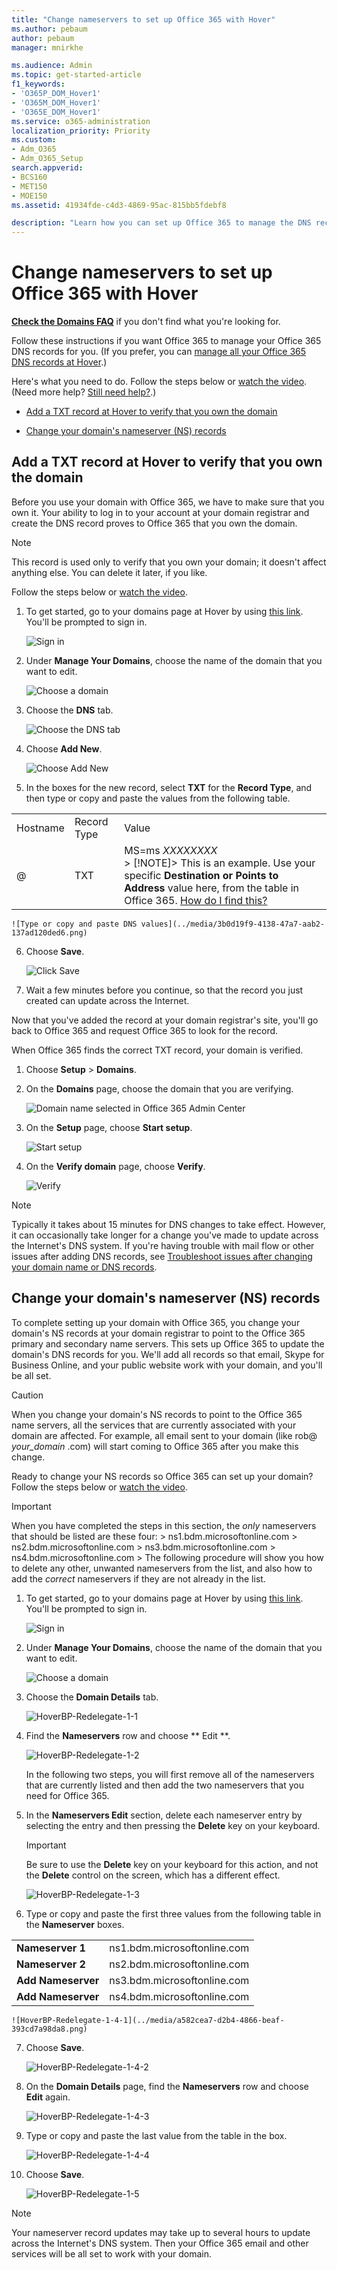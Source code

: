 ```yaml
---
title: "Change nameservers to set up Office 365 with Hover"
ms.author: pebaum
author: pebaum
manager: mnirkhe

ms.audience: Admin
ms.topic: get-started-article
f1_keywords:
- 'O365P_DOM_Hover1'
- 'O365M_DOM_Hover1'
- 'O365E_DOM_Hover1'
ms.service: o365-administration
localization_priority: Priority
ms.custom:
- Adm_O365
- Adm_O365_Setup
search.appverid:
- BCS160
- MET150
- MOE150
ms.assetid: 41934fde-c4d3-4869-95ac-815bb5fdebf8

description: "Learn how you can set up Office 365 to manage the DNS records of your custom domain at Hover."
---
```


# Change nameservers to set up Office 365 with Hover

 **[Check the Domains FAQ](../setup/domains-faq.md)** if you don't find what you're looking for. 
  
Follow these instructions if you want Office 365 to manage your Office 365 DNS records for you. (If you prefer, you can [manage all your Office 365 DNS records at Hover](create-dns-records-at-hover.md).)
  
Here's what you need to do. Follow the steps below or [watch the video](https://support.office.com/en-us/article/Video-Change-nameservers-to-set-up-Office-365-with-Hover-cc465fa7-0d19-439b-bca2-52d90b5e56a2?ui=en-US&amp;rs=en-US&amp;ad=US). (Need more help? [Still need help?](change-nameservers-at-hover.md#BKMK_NeedHelp).)
  
- [Add a TXT record at Hover to verify that you own the domain](change-nameservers-at-hover.md#BKMK_verify)
    
- [Change your domain's nameserver (NS) records](change-nameservers-at-hover.md#BKMK_nameservers)
    
## Add a TXT record at Hover to verify that you own the domain
<a name="BKMK_verify"> </a>

Before you use your domain with Office 365, we have to make sure that you own it. Your ability to log in to your account at your domain registrar and create the DNS record proves to Office 365 that you own the domain.
  
> [!NOTE]
> This record is used only to verify that you own your domain; it doesn't affect anything else. You can delete it later, if you like. 
  
Follow the steps below or [watch the video](https://support.office.com/en-us/article/Video-Change-nameservers-to-set-up-Office-365-with-Hover-cc465fa7-0d19-439b-bca2-52d90b5e56a2?ui=en-US&amp;rs=en-US&amp;ad=US).
  
1. To get started, go to your domains page at Hover by using [this link](https://www.hover.com/domains). You'll be prompted to sign in.
    
    ![Sign in](../media/f608cfaa-4962-46a1-a469-89010494e4be.png)
  
2. Under **Manage Your Domains**, choose the name of the domain that you want to edit.
    
    ![Choose a domain](../media/ae7c1c46-7ad5-467a-b41c-077c90018989.png)
  
3. Choose the **DNS** tab. 
    
    ![Choose the DNS tab](../media/bd727fb4-0b06-426d-9387-42a160aead42.png)
  
4. Choose **Add New**.
    
    ![Choose Add New](../media/66d6b2c9-741e-40e0-a096-6e7e204d655d.png)
  
5. In the boxes for the new record, select **TXT** for the **Record Type**, and then type or copy and paste the values from the following table.
    
||||
|:-----|:-----|:-----|
|Hostname  <br/> |Record Type  <br/> |Value  <br/> |
|@  <br/> |TXT  <br/> |MS=ms *XXXXXXXX*  <br/> > [!NOTE]> This is an example. Use your specific **Destination or Points to Address** value here, from the table in Office 365.           [How do I find this?](../get-help-with-domains/information-for-dns-records.md)          |
   
    ![Type or copy and paste DNS values](../media/3b0d19f9-4138-47a7-aab2-137ad120ded6.png)
  
6. Choose **Save**.
    
    ![Click Save](../media/07dcf68e-34be-47dc-999e-0216de68cc9c.png)
  
7. Wait a few minutes before you continue, so that the record you just created can update across the Internet.
    
Now that you've added the record at your domain registrar's site, you'll go back to Office 365 and request Office 365 to look for the record.
  
When Office 365 finds the correct TXT record, your domain is verified.
  
1. Choose **Setup** \> **Domains**.
    
2. On the **Domains** page, choose the domain that you are verifying. 
    
    ![Domain name selected in Office 365 Admin Center](../media/c61204f1-a025-448b-a2a1-c4d7abee7a06.png)
  
3. On the **Setup** page, choose **Start setup**.
    
    ![Start setup](../media/5f6578af-ae32-49e8-b283-ec2d080420da.png)
  
4. On the **Verify domain** page, choose **Verify**.
    
    ![Verify](../media/c256ab1d-03f2-498e-bb63-19e4d49a6b97.png)
  
> [!NOTE]
>  Typically it takes about 15 minutes for DNS changes to take effect. However, it can occasionally take longer for a change you've made to update across the Internet's DNS system. If you're having trouble with mail flow or other issues after adding DNS records, see [Troubleshoot issues after changing your domain name or DNS records](../get-help-with-domains/find-and-fix-issues.md). 
  
## Change your domain's nameserver (NS) records
<a name="BKMK_nameservers"> </a>

To complete setting up your domain with Office 365, you change your domain's NS records at your domain registrar to point to the Office 365 primary and secondary name servers. This sets up Office 365 to update the domain's DNS records for you. We'll add all records so that email, Skype for Business Online, and your public website work with your domain, and you'll be all set.
  
> [!CAUTION]
> When you change your domain's NS records to point to the Office 365 name servers, all the services that are currently associated with your domain are affected. For example, all email sent to your domain (like rob@ *your_domain*  .com) will start coming to Office 365 after you make this change. 
  
Ready to change your NS records so Office 365 can set up your domain? Follow the steps below or [watch the video](https://support.office.com/en-us/article/Video-Change-nameservers-to-set-up-Office-365-with-Hover-cc465fa7-0d19-439b-bca2-52d90b5e56a2?ui=en-US&amp;rs=en-US&amp;ad=US).
  
> [!IMPORTANT]
>  When you have completed the steps in this section, the  *only*  nameservers that should be listed are these four: >  ns1.bdm.microsoftonline.com >  ns2.bdm.microsoftonline.com >  ns3.bdm.microsoftonline.com >  ns4.bdm.microsoftonline.com >  The following procedure will show you how to delete any other, unwanted nameservers from the list, and also how to add the  *correct*  nameservers if they are not already in the list. 
  
1. To get started, go to your domains page at Hover by using [this link](https://www.hover.com/domains). You'll be prompted to sign in.
    
    ![Sign in](../media/f608cfaa-4962-46a1-a469-89010494e4be.png)
  
2. Under **Manage Your Domains**, choose the name of the domain that you want to edit.
    
    ![Choose a domain](../media/ae7c1c46-7ad5-467a-b41c-077c90018989.png)
  
3. Choose the **Domain Details** tab. 
    
    ![HoverBP-Redelegate-1-1](../media/8d85a794-2e43-4a54-91d9-5350aca242d5.png)
  
4. Find the **Nameservers** row and choose ** Edit **.
    
    ![HoverBP-Redelegate-1-2](../media/17cf2de1-384f-48d5-8a97-ccf1ce0732f6.png)
  
    In the following two steps, you will first remove all of the nameservers that are currently listed and then add the two nameservers that you need for Office 365.
    
5. In the **Nameservers Edit** section, delete each nameserver entry by selecting the entry and then pressing the **Delete** key on your keyboard. 
    
    > [!IMPORTANT]
    > Be sure to use the **Delete** key on your keyboard for this action, and not the **Delete** control on the screen, which has a different effect. 
  
    ![HoverBP-Redelegate-1-3](../media/38ded07c-9201-42eb-840a-d1a1d2d1abcd.png)
  
6. Type or copy and paste the first three values from the following table in the **Nameserver** boxes. 
    
|||
|:-----|:-----|
|**Nameserver 1** <br/> |ns1.bdm.microsoftonline.com  <br/> |
|**Nameserver 2** <br/> |ns2.bdm.microsoftonline.com  <br/> |
|**Add Nameserver** <br/> |ns3.bdm.microsoftonline.com  <br/> |
|**Add Nameserver** <br/> |ns4.bdm.microsoftonline.com  <br/> |
   
    ![HoverBP-Redelegate-1-4-1](../media/a582cea7-d2b4-4866-beaf-393cd7a98da8.png)
  
7. Choose **Save**.
    
    ![HoverBP-Redelegate-1-4-2](../media/a429c1ef-bfd7-47e9-9acd-9eb5cb83fc26.png)
  
8. On the **Domain Details** page, find the **Nameservers** row and choose **Edit** again. 
    
    ![HoverBP-Redelegate-1-4-3](../media/2d970298-3c2e-4b86-9852-32d110c0e962.png)
  
9. Type or copy and paste the last value from the table in the box.
    
    ![HoverBP-Redelegate-1-4-4](../media/097f67c6-5457-483b-b9ef-f6ad6796b052.png)
  
10. Choose **Save**.
    
    ![HoverBP-Redelegate-1-5](../media/11df7048-1ded-41e7-a8ec-d5290f443eba.png)
  
> [!NOTE]
> Your nameserver record updates may take up to several hours to update across the Internet's DNS system. Then your Office 365 email and other services will be all set to work with your domain. 
  
